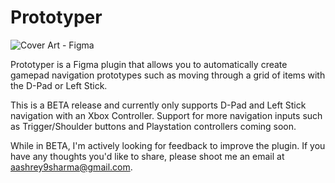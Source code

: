 # Prototyper

![Cover Art - Figma](https://user-images.githubusercontent.com/6137765/133889456-00830879-b5a8-41de-b92f-1236169923c2.jpg)

Prototyper is a Figma plugin that allows you to automatically create gamepad navigation prototypes such as moving through a grid of items with the D-Pad or Left Stick.

This is a BETA release and currently only supports D-Pad and Left Stick navigation with an Xbox Controller. Support for more navigation inputs such as Trigger/Shoulder buttons and Playstation controllers coming soon.

While in BETA, I'm actively looking for feedback to improve the plugin. If you have any thoughts you'd like to share, please shoot me an email at aashrey9sharma@gmail.com.
